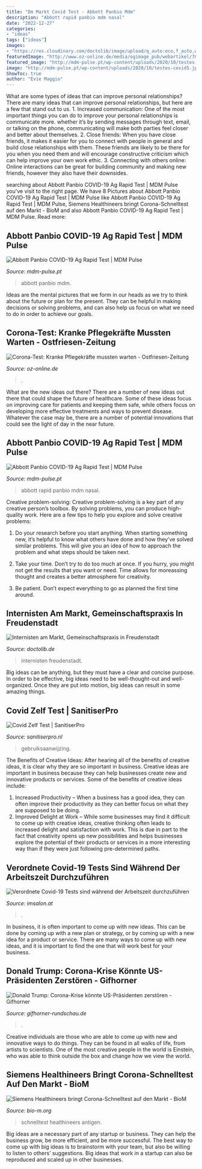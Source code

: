 ```yaml
---
title: "Dm Markt Covid Test - Abbott Panbio Mdm"
description: "Abbott rapid panbio mdm nasal"
date: "2022-12-27"
categories:
- "ideas"
tags: ["ideas"]
images:
- "https://res.cloudinary.com/doctolib/image/upload/q_auto:eco,f_auto,w_1024,h_700,c_limit/xrh2kuha2lerepzgoq29.jpg"
featuredImage: "http://www.oz-online.de/media/ogimage_pub/webartikel/788466/big/d1e9696b44f50d339d863bf9557e8014"
featured_image: "http://mdm-pulse.pt/wp-content/uploads/2020/10/testes-covid5.jpeg"
image: "http://mdm-pulse.pt/wp-content/uploads/2020/10/testes-covid5.jpeg"
ShowToc: true
author: "Evie Maggio"
---
```



What are some types of ideas that can improve personal relationships?
There are many ideas that can improve personal relationships, but here are a few that stand out to us. 1. Increased communication: One of the most important things you can do to improve your personal relationships is communicate more. whether it’s by sending messages through text, email, or talking on the phone, communicating will make both parties feel closer and better about themselves. 2. Close friends: When you have close friends, it makes it easier for you to connect with people in general and build close relationships with them. These friends are likely to be there for you when you need them and will encourage constructive criticism which can help improve your own work ethic. 3. Connecting with others online: Online interactions can be great for building community and making new friends, however they also have their downsides.

	

		
searching about Abbott Panbio COVID-19 Ag Rapid Test | MDM Pulse you've visit to the right page. We have 8 Pictures about Abbott Panbio COVID-19 Ag Rapid Test | MDM Pulse like Abbott Panbio COVID-19 Ag Rapid Test | MDM Pulse, Siemens Healthineers bringt Corona-Schnelltest auf den Markt - BioM and also Abbott Panbio COVID-19 Ag Rapid Test | MDM Pulse. Read more:
		
    
## Abbott Panbio COVID-19 Ag Rapid Test | MDM Pulse

<img loading=lazy src="http://mdm-pulse.pt/wp-content/uploads/2020/11/Abbott-Panbio-COVID-19-Ag-Rapid-Test-1-1-1080x855.jpg" onerror="this.onerror=null;this.src='https://tse1.mm.bing.net/th?id=OIP.qk5VIOwfGtAnwXP1Ei0fKwHaF3&amp;pid=15.1';" alt="Abbott Panbio COVID-19 Ag Rapid Test | MDM Pulse">

_Source: mdm-pulse.pt_

>abbott panbio mdm. 

	

Ideas are the mental pictures that we form in our heads as we try to think about the future or plan for the present. They can be helpful in making decisions or solving problems, and can also help us focus on what we need to do in order to achieve our goals.

    
## Corona-Test: Kranke Pflegekräfte Mussten Warten - Ostfriesen-Zeitung

<img loading=lazy src="http://www.oz-online.de/media/ogimage_pub/webartikel/788466/big/d1e9696b44f50d339d863bf9557e8014" onerror="this.onerror=null;this.src='https://tse3.mm.bing.net/th?id=OIP.8WtXwecdUe51gBJbs_u-OQHaE8&amp;pid=15.1';" alt="Corona-Test: Kranke Pflegekräfte mussten warten - Ostfriesen-Zeitung">

_Source: oz-online.de_

>. 

	

What are the new ideas out there?
There are a number of new ideas out there that could shape the future of healthcare. Some of these ideas focus on improving care for patients and keeping them safe, while others focus on developing more effective treatments and ways to prevent disease. Whatever the case may be, there are a number of potential innovations that could see the light of day in the near future.

    
## Abbott Panbio COVID-19 Ag Rapid Test | MDM Pulse

<img loading=lazy src="http://mdm-pulse.pt/wp-content/uploads/2020/10/testes-covid5.jpeg" onerror="this.onerror=null;this.src='https://tse4.mm.bing.net/th?id=OIP.5JpoDhPS8ArzIn8HhCoPcgHaJ4&amp;pid=15.1';" alt="Abbott Panbio COVID-19 Ag Rapid Test | MDM Pulse">

_Source: mdm-pulse.pt_

>abbott rapid panbio mdm nasal. 

	

Creative problem-solving:
Creative problem-solving is a key part of any creative person’s toolbox. By solving problems, you can produce high-quality work. Here are a few tips to help you explore and solve creative problems:
1) Do your research before you start anything. When starting something new, it’s helpful to know what others have done and how they’ve solved similar problems. This will give you an idea of how to approach the problem and what steps should be taken next.

2) Take your time. Don’t try to do too much at once. If you hurry, you might not get the results that you want or need. Time allows for moreassing thought and creates a better atmosphere for creativity.

3) Be patient. Don’t expect everything to go as planned the first time around.

    
## Internisten Am Markt, Gemeinschaftspraxis In Freudenstadt

<img loading=lazy src="https://res.cloudinary.com/doctolib/image/upload/q_auto:eco,f_auto,w_1024,h_700,c_limit/xrh2kuha2lerepzgoq29.jpg" onerror="this.onerror=null;this.src='https://tse2.mm.bing.net/th?id=OIP.0fuJo2vrRBQmnlgKI0q-LQHaE8&amp;pid=15.1';" alt="Internisten am Markt, Gemeinschaftspraxis in Freudenstadt">

_Source: doctolib.de_

>internisten freudenstadt. 

	

Big ideas can be anything, but they must have a clear and concise purpose. In order to be effective, big ideas need to be well-thought-out and well-organized. Once they are put into motion, big ideas can result in some amazing things.

    
## Covid Zelf Test | SanitiserPro

<img loading=lazy src="https://f.eu1.jwwb.nl/public/z/b/b/temp-khoyxdfnoawqfglstilo/Schermafbeelding2020-12-15om122515.png" onerror="this.onerror=null;this.src='https://tse3.mm.bing.net/th?id=OIP.3dew5qA8yHlPrIYgUz5csgHaBr&amp;pid=15.1';" alt="Covid Zelf Test | SanitiserPro">

_Source: sanitiserpro.nl_

>gebruiksaanwijzing. 

	

The Benefits of Creative Ideas: After hearing all of the benefits of creative ideas, it is clear why they are so important in business.
Creative ideas are important in business because they can help businesses create new and innovative products or services. Some of the benefits of creative ideas include: 
1. Increased Productivity – When a business has a good idea, they can often improve their productivity as they can better focus on what they are supposed to be doing. 
2. Improved Delight at Work – While some businesses may find it difficult to come up with creative ideas, creative thinking often leads to increased delight and satisfaction with work. This is due in part to the fact that creativity opens up new possibilities and helps businesses explore the potential of their products or services in a more interesting way than if they were just following pre-determined paths. 

    
## Verordnete Covid-19 Tests Sind Während Der Arbeitszeit Durchzuführen

<img loading=lazy src="https://imsalon.at/fileadmin/_processed_/b/5/csm_covid19-tests-arbeitszeit_6f33ec546e.jpg" onerror="this.onerror=null;this.src='https://tse3.mm.bing.net/th?id=OIP.We26xmwPx0APv8uxKN65PgHaDH&amp;pid=15.1';" alt="Verordnete Covid-19 Tests sind während der Arbeitszeit durchzuführen">

_Source: imsalon.at_

>. 

	

In business, it is often important to come up with new ideas. This can be done by coming up with a new plan or strategy, or by coming up with a new idea for a product or service. There are many ways to come up with new ideas, and it is important to find the one that will work best for your business.

    
## Donald Trump: Corona-Krise Könnte US-Präsidenten Zerstören - Gifhorner

<img loading=lazy src="https://img.gifhorner-rundschau.de/img/politik/crop213171251/9996629160-w940-cv3_2-q85/Reuters-RTS1EZLO-HighRes-13367-13368.jpg" onerror="this.onerror=null;this.src='https://tse4.mm.bing.net/th?id=OIP.flS6j-F6dOSRVdLIokSOQgHaE7&amp;pid=15.1';" alt="Donald Trump: Corona-Krise könnte US-Präsidenten zerstören - Gifhorner">

_Source: gifhorner-rundschau.de_

>. 

	

Creative individuals are those who are able to come up with new and innovative ways to do things. They can be found in all walks of life, from artists to scientists. One of the most creative people in the world is Einstein, who was able to think outside the box and change how we view the world.

    
## Siemens Healthineers Bringt Corona-Schnelltest Auf Den Markt - BioM

<img loading=lazy src="https://www.bio-m.org/fileadmin/_processed_/0/b/csm_Siemens_Corona-Schnelltest_200x150_cdd3714e28.jpg" onerror="this.onerror=null;this.src='https://tse3.mm.bing.net/th?id=OIP.8t-DIJnHIP85Lp9lpUYgwAHaFA&amp;pid=15.1';" alt="Siemens Healthineers bringt Corona-Schnelltest auf den Markt - BioM">

_Source: bio-m.org_

>schnelltest healthineers antigen. 

	

Big ideas are a necessary part of any startup or business. They can help the business grow, be more efficient, and be more successful. The best way to come up with big ideas is to brainstorm with your team, but also be willing to listen to others’ suggestions. Big ideas that work in a startup can also be reproduced and scaled up in other businesses.

